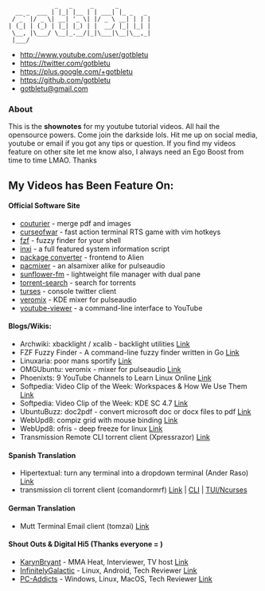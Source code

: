                  _   _     _      _         
      __ _  ___ | |_| |__ | | ___| |_ _   _ 
     / _` |/ _ \| __| '_ \| |/ _ \ __| | | |
    | (_| | (_) | |_| |_) | |  __/ |_| |_| |
     \__, |\___/ \__|_.__/|_|\___|\__|\__,_|
     |___/                                  

- http://www.youtube.com/user/gotbletu
- https://twitter.com/gotbletu
- https://plus.google.com/+gotbletu
- https://github.com/gotbletu
- gotbletu@gmail.com


### About
This is the **shownotes** for my youtube tutorial videos. All hail the opensource powers. Come join the darkside lols.
Hit me up on social media, youtube or email if you got any tips or question.
If you find my videos feature on other site let me know also, I always need an Ego Boost from time to time LMAO. Thanks

## My Videos has Been Feature On:

#### Official Software Site

- [couturier](https://sites.google.com/site/couturierapp/) - merge pdf and images
- [curseofwar](https://github.com/a-nikolaev/curseofwar/wiki) - fast action terminal RTS game with vim hotkeys
- [fzf](https://github.com/junegunn/fzf/wiki) - fuzzy finder for your shell
- [inxi](https://code.google.com/p/inxi/) - a full featured system information script
- [package converter](https://code.google.com/p/foxoman/wiki/PackageConverter) - frontend to Alien
- [pacmixer](https://github.com/KenjiTakahashi/pacmixer) - an alsamixer alike for pulseaudio
- [sunflower-fm](https://code.google.com/p/sunflower-fm/) - lightweight file manager with dual pane
- [torrent-search](http://torrent-search.sourceforge.net) - search for torrents
- [turses](https://pypi.python.org/pypi/turses) - console twitter client
- [veromix](http://kde-look.org/content/show.php?content=116676) - KDE mixer for pulseaudio
- [youtube-viewer](https://github.com/trizen/youtube-viewer) - a command-line interface to YouTube


#### Blogs/Wikis:

- Archwiki: xbacklight / xcalib - backlight utilities [Link](https://wiki.archlinux.org/index.php/backlight)
- FZF Fuzzy Finder - A command-line fuzzy finder written in Go [Link](http://junegunn.kr/2015/02/fzf-in-go/)
- Linuxaria: poor mans sportify [Link](http://linuxaria.com/pills/linux-terminal-poor-mans-spotify?lang=en)
- OMGUbuntu: veromix - mixer for pulseaudio [Link](http://www.omgubuntu.co.uk/2012/02/how-to-increase-volume-over-100-in-kde/)
- Phoenixts: 9 YouTube Channels to Learn Linux Online [Link](http://phoenixts.com/blog/9-youtube-channels-to-learn-linux-online/)
- Softpedia: Video Clip of the Week: Workspaces & How We Use Them [Link](http://news.softpedia.com/news/Softpedia-Linux-Weekly-Issue-95-141165.shtml)
- Softpedia: Video Clip of the Week: KDE SC 4.7 [Link](http://news.softpedia.com/news/Softpedia-Linux-Weekly-Issue-164-221159.shtml)
- UbuntuBuzz: doc2pdf - convert microsoft doc or docx files to pdf [Link](http://www.ubuntubuzz.com/2012/12/cli-convert-microsoft-word-document-to.html)
- WebUpd8: compiz grid with mouse binding [Link](http://www.webupd8.org/2011/01/set-up-hot-corners-for-compiz-grid.html)
- WebUpd8: ofris - deep freeze for linux [Link](http://www.webupd8.org/2010/08/ofris-deep-freeze-like-application-for.html)
- Transmission Remote CLI torrent client (Xpressrazor) [Link](https://xpressrazor.wordpress.com/2014/04/30/using-transmission-remote-as-your-default-bittorrent-client/)

#### Spanish Translation
- Hipertextual: turn any terminal into a dropdown terminal (Ander Raso) [Link](http://hipertextual.com/2015/02/terminal-dropdown)
- transmission cli torrent client (comandormrf) [Link](https://comandormrf.wordpress.com/2015/03/14/transmission-daemon-torrents-desde-la-terminal-y-webui/) | [CLI](https://www.youtube.com/watch?v=ee4XzWuapsE) | [TUI/Ncurses](https://www.youtube.com/watch?v=hLz7ditUwY8)

#### German Translation
- Mutt Terminal Email client (tomzai) [Link](http://tomzai.ch/mutt-mail-client-step-by-step/)

#### Shout Outs & Digital Hi5 (Thanks everyone = )

- [KarynBryant](https://www.youtube.com/user/KarynBryant) - MMA Heat, Interviewer, TV host [Link](https://www.youtube.com/watch?v=Y8aJC_92tRU#t=3m27s)
- [InfinitelyGalactic](https://www.youtube.com/user/InfinitelyGalactic) - Linux, Android, Tech Reviewer [Link](https://www.youtube.com/watch?v=2Dg7eQK_pn0#t=5m5s)
- [PC-Addicts](https://www.youtube.com/user/PCAddictsLive) - Windows, Linux, MacOS, Tech Reviewer [Link](https://www.youtube.com/watch?v=ewZnY-pBAdg)



